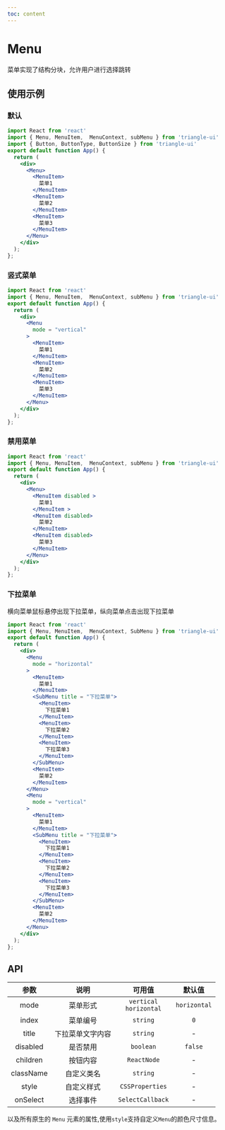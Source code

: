 ```yaml
---
toc: content
---
```


# Menu

菜单实现了结构分块，允许用户进行选择跳转

## 使用示例

### 默认

```jsx
import React from 'react'
import { Menu, MenuItem,  MenuContext, subMenu } from 'triangle-ui'
import { Button, ButtonType, ButtonSize } from 'triangle-ui'
export default function App() {
  return (
    <div>
      <Menu>
        <MenuItem>
          菜单1
        </MenuItem>
        <MenuItem>
          菜单2
        </MenuItem>
        <MenuItem>
          菜单3
        </MenuItem>
      </Menu>
    </div>
  );
};
```

### 竖式菜单

```jsx
import React from 'react'
import { Menu, MenuItem,  MenuContext, subMenu } from 'triangle-ui'
export default function App() {
  return (
    <div>
      <Menu
        mode = "vertical"
      >
        <MenuItem>
          菜单1
        </MenuItem>
        <MenuItem>
          菜单2
        </MenuItem>
        <MenuItem>
          菜单3
        </MenuItem>
      </Menu>
    </div>
  );
};
```

### 禁用菜单

```jsx
import React from 'react'
import { Menu, MenuItem,  MenuContext, subMenu } from 'triangle-ui'
export default function App() {
  return (
    <div>
      <Menu>
        <MenuItem disabled >
          菜单1
        </MenuItem >
        <MenuItem disabled>
          菜单2
        </MenuItem>
        <MenuItem disabled>
          菜单3
        </MenuItem>
      </Menu>
    </div>
  );
};
```

### 下拉菜单

横向菜单鼠标悬停出现下拉菜单，纵向菜单点击出现下拉菜单

```jsx
import React from 'react'
import { Menu, MenuItem,  MenuContext, SubMenu } from 'triangle-ui'
export default function App() {
  return (
    <div>
      <Menu
        mode = "horizontal"
      >
        <MenuItem>
          菜单1
        </MenuItem>
        <SubMenu title = "下拉菜单">
          <MenuItem>
            下拉菜单1
          </MenuItem>
          <MenuItem>
            下拉菜单2
          </MenuItem>
          <MenuItem>
            下拉菜单3
          </MenuItem>
        </SubMenu>
        <MenuItem>
          菜单2
        </MenuItem>
      </Menu>
      <Menu
        mode = "vertical"
      >
        <MenuItem>
          菜单1
        </MenuItem>
        <SubMenu title = "下拉菜单">
          <MenuItem>
            下拉菜单1
          </MenuItem>
          <MenuItem>
            下拉菜单2
          </MenuItem>
          <MenuItem>
            下拉菜单3
          </MenuItem>
        </SubMenu>
        <MenuItem>
          菜单2
        </MenuItem>
      </Menu>
    </div>
  );
};
```

## API

| 参数 | 说明 | 可用值 | 默认值 |
| :---: | :----: | :---: | :---: |
| mode | 菜单形式 | `vertical` <br/> `horizontal` | `horizontal` |
| index | 菜单编号 | `string` | `0` |
| title | 下拉菜单文字内容 | `string` | - |
| disabled | 是否禁用 | `boolean` | `false` |
| children | 按钮内容 | `ReactNode` | - |
| className | 自定义类名 | `string` | - |
| style | 自定义样式 | `CSSProperties` | - |
| onSelect | 选择事件 | `SelectCallback` | - |

以及所有原生的 `Menu` 元素的属性,使用`style`支持自定义`Menu`的颜色尺寸信息。
